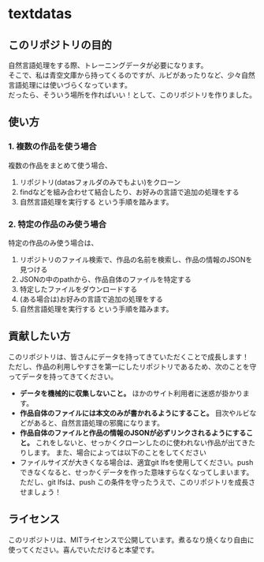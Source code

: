 # textdatas
## このリポジトリの目的
自然言語処理をする際、トレーニングデータが必要になります。  
そこで、私は青空文庫から持ってくるのですが、ルビがあったりなど、少々自然言語処理には使いづらくなっています。  
だったら、そういう場所を作ればいい！として、このリポジトリを作りました。
## 使い方
### 1. 複数の作品を使う場合
複数の作品をまとめて使う場合、
1. リポジトリ(datasフォルダのみでもよい)をクローン
2. findなどを組み合わせて結合したり、お好みの言語で追加の処理をする
3. 自然言語処理を実行する
という手順を踏みます。
### 2. 特定の作品のみ使う場合
特定の作品のみ使う場合は、
1. リポジトリのファイル検索で、作品の名前を検索し、作品の情報のJSONを見つける
2. JSONの中のpathから、作品自体のファイルを特定する
3. 特定したファイルをダウンロードする
4. (ある場合は)お好みの言語で追加の処理をする
5. 自然言語処理を実行する
という手順を踏みます。
## 貢献したい方
このリポジトリは、皆さんにデータを持ってきていただくことで成長します！  
ただし、作品の利用しやすさを第一にしたリポジトリであるため、次のことを守ってデータを持ってきてください。
- **データを機械的に収集しないこと。** ほかのサイト利用者に迷惑が掛かります。
- **作品自体のファイルには本文のみが書かれるようにすること。** 目次やルビなどがあると、自然言語処理の邪魔になります。
- **作品自体のファイルと作品の情報のJSONが必ずリンクされるようにすること。** これをしないと、せっかくクローンしたのに使われない作品が出てきたりします。
また、場合によっては以下のことをしてください
- ファイルサイズが大きくなる場合は、適宜git lfsを使用してください。pushできなくなると、せっかくデータを作った意味すらなくなってしまいます。ただし、git lfsは、push
この条件を守ったうえで、このリポジトリを成長させましょう！
## ライセンス
このリポジトリは、MITライセンスで公開しています。煮るなり焼くなり自由に使ってください。喜んでいただけると本望です。

